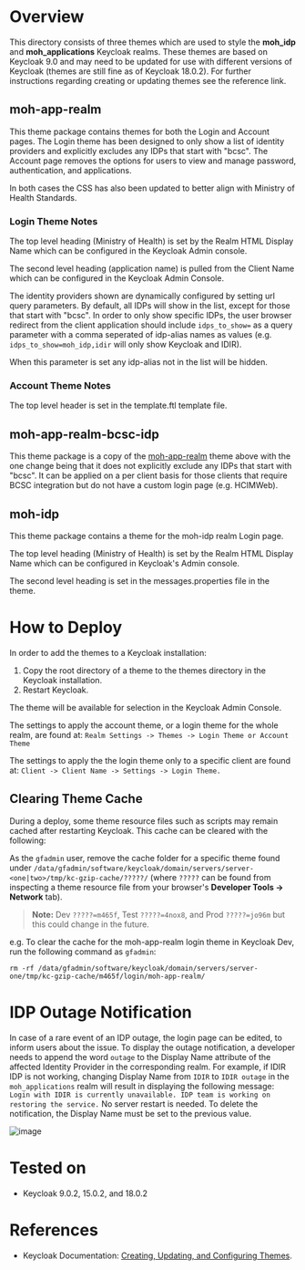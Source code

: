 # Overview
This directory consists of three themes which are used to style the **moh_idp** and **moh_applications** Keycloak realms. These themes are based on Keycloak 9.0 and may need to be updated for use with different versions of Keycloak (themes are still fine as of Keycloak 18.0.2). For further instructions regarding creating or updating themes see the reference link.

## moh-app-realm
This theme package contains themes for both the Login and Account pages. The Login theme has been designed to only show a list of identity providers and explicitly excludes any IDPs that start with "bcsc". The Account page removes the options for users to view and manage password, authentication, and applications. 

In both cases the CSS has also been updated to better align with Ministry of Health Standards.

### Login Theme Notes
The top level heading (Ministry of Health) is set by the Realm HTML Display Name which can be configured in the Keycloak Admin console.

The second level heading (application name) is pulled from the Client Name which can be configured in the Keycloak Admin Console.

The identity providers shown are dynamically configured by setting url query parameters. By default, all IDPs will show in the list, except for those that start with "bcsc". In order to only show specific IDPs, the user browser redirect from the client application should include `idps_to_show=` as a query parameter with a comma seperated of idp-alias names as values (e.g. `idps_to_show=moh_idp,idir` will only show Keycloak and IDIR).

When this parameter is set any idp-alias not in the list will be hidden.

### Account Theme Notes
The top level header is set in the template.ftl template file. 

## moh-app-realm-bcsc-idp
This theme package is a copy of the [moh-app-realm](https://github.com/bcgov/moh-iam/tree/master/keycloak-themes#moh-app-realm) theme above with the one change being that it does not explicitly exclude any IDPs that start with "bcsc". It can be applied on a per client basis for those clients that require BCSC integration but do not have a custom login page (e.g. HCIMWeb).

## moh-idp
This theme package contains a theme for the moh-idp realm Login page.

The top level heading (Ministry of Health) is set by the Realm HTML Display Name which can be configured in Keycloak's Admin console.

The second level heading is set in the messages.properties file in the theme.

# How to Deploy

In order to add the themes to a Keycloak installation: 

1. Copy the root directory of a theme to the themes directory in the Keycloak installation.
2. Restart Keycloak.

The theme will be available for selection in the Keycloak Admin Console.

The settings to apply the account theme, or a login theme for the whole realm, are found at:
`Realm Settings -> Themes -> Login Theme or Account Theme`

The settings to apply the the login theme only to a specific client are found at:
`Client -> Client Name -> Settings -> Login Theme.`

## Clearing Theme Cache
During a deploy, some theme resource files such as scripts may remain cached after restarting Keycloak. This cache can be cleared with the following:

As the `gfadmin` user, remove the cache folder for a specific theme found under `/data/gfadmin/software/keycloak/domain/servers/server-<one|two>/tmp/kc-gzip-cache/?????/` (where `?????` can be found from inspecting a theme resource file from your browser's **Developer Tools -> Network** tab).
> **Note:** Dev `?????=m465f`, Test `?????=4nox8`, and Prod `?????=jo96m` but this could change in the future.

e.g. To clear the cache for the moh-app-realm login theme in Keycloak Dev, run the following command as `gfadmin`:
```
rm -rf /data/gfadmin/software/keycloak/domain/servers/server-one/tmp/kc-gzip-cache/m465f/login/moh-app-realm/
```

# IDP Outage Notification
In case of a rare event of an IDP outage, the login page can be edited, to inform users about the issue. To display the outage notification, a developer needs to append the word `outage` to the Display Name attribute of the affected Identity Provider in the corresponding realm. For example, if IDIR IDP is not working, changing Display Name from `IDIR` to `IDIR outage` in the `moh_applications` realm will result in displaying the following message: `Login with IDIR is currently unavailable. IDP team is working on restoring the service.` No server restart is needed. To delete the notification, the Display Name must be set to the previous value.

![image](https://user-images.githubusercontent.com/68440291/235268573-cff7ec8b-2976-4ef6-8e33-6771a3b4b3c0.png)

# Tested on
* Keycloak 9.0.2, 15.0.2, and 18.0.2

# References
* Keycloak Documentation: [Creating, Updating, and Configuring Themes](https://www.keycloak.org/docs/latest/server_development/#_themes).

